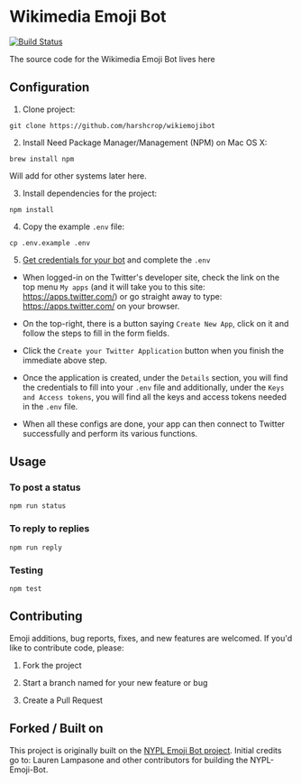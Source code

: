 # Wikimedia Emoji Bot


[![Build Status](https://travis-ci.org/harshcrop/wikiemojibot.svg?branch=master)](https://travis-ci.org/harshcrop/wikiemojibot)

The source code for the Wikimedia Emoji Bot lives here

## Configuration

1. Clone project:
  ```shell
  git clone https://github.com/harshcrop/wikiemojibot
  ```

2. Install Need Package Manager/Management (NPM) on Mac OS X:
  ```shell
  brew install npm
  ```

  Will add for other systems later here.

3. Install dependencies for the project:

  ```shell
  npm install
  ```

4. Copy the example `.env` file:

  ```shell
  cp .env.example .env
  ```

5. [Get credentials for your bot](https://dev.twitter.com/) and complete the `.env`

* When logged-in on the Twitter's developer site, check the link on the top menu `My apps` (and it will take you to this site: https://apps.twitter.com/) or go straight away to type: https://apps.twitter.com/ on your browser.

* On the top-right, there is a button saying `Create New App`, click on it and follow the steps to fill in the form fields.

* Click the `Create your Twitter Application` button when you finish the immediate above step.

* Once the application is created, under the `Details` section, you will find the credentials to fill into your `.env` file and additionally, under the `Keys and Access tokens`, you will find all the keys and access tokens needed in the `.env` file.

* When all these configs are done, your app can then connect to Twitter successfully and perform its various functions.

## Usage

### To post a status

```shell
npm run status
```

### To reply to replies

```shell
npm run reply
```

### Testing

```shell
npm test
```

## Contributing

Emoji additions, bug reports, fixes, and new features are welcomed. If you'd like to contribute code, please:

1. Fork the project

2. Start a branch named for your new feature or bug

3. Create a Pull Request

## Forked / Built on

This project is originally built on the [NYPL Emoji Bot project](https://github.com/lolibrarian/NYPL-Emoji-Bot). Initial credits go to: Lauren Lampasone and other contributors for building the NYPL-Emoji-Bot.
